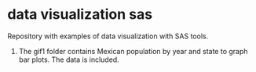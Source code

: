 # data visualization sas
 Repository with examples of data visualization with SAS tools.

1) The gif1 folder contains Mexican population by year and state to graph bar plots. The data is included.
